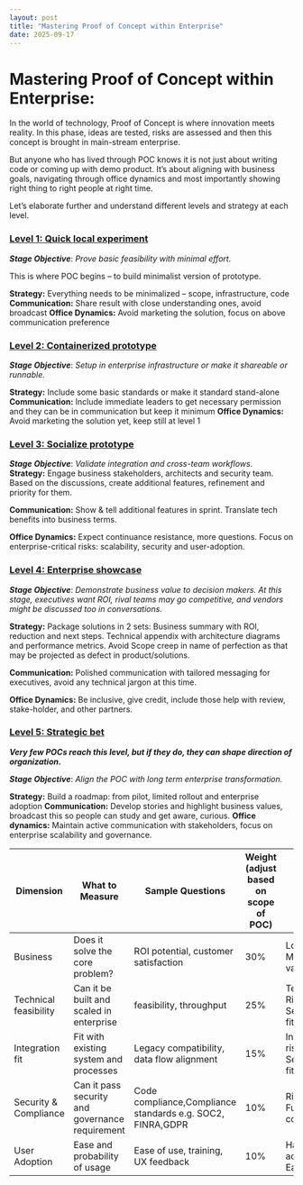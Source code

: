 ```yaml
---
layout: post
title: "Mastering Proof of Concept within Enterprise"
date: 2025-09-17
---
```


# Mastering Proof of Concept within Enterprise:

In the world of technology, Proof of Concept is where innovation meets reality. In this phase, ideas are tested, risks are assessed and then this concept is brought in main-stream enterprise.

But anyone who has lived through POC knows it is not just about writing code or coming up with demo product. It’s about aligning with business goals, navigating through office dynamics and most importantly showing right thing to right people at right time. 

Let’s elaborate further and understand different levels and strategy at each level.

### <ins> Level 1: Quick local experiment </ins>

**_Stage Objective_**: _Prove basic feasibility with minimal effort._

This is where POC begins – to build minimalist version of prototype. 

**Strategy:**
  Everything needs to be minimalized – scope, infrastructure, code
**Communication:**
	Share result with close understanding ones, avoid broadcast
**Office Dynamics:**
	Avoid marketing the solution, focus on above communication preference

### <ins> Level 2: Containerized prototype </ins>

**_Stage Objective_**: _Setup in enterprise infrastructure or make it shareable or runnable._

**Strategy:**
	Include some basic standards or make it standard stand-alone
**Communication:**
	Include immediate leaders to get necessary permission and they can be in communication but keep it minimum
**Office Dynamics:**
	Avoid marketing the solution yet, keep still at level 1

### <ins> Level 3: Socialize prototype </ins>

**_Stage Objective_**: _Validate integration and cross-team workflows._
 
**Strategy:**
	Engage business stakeholders, architects and security team. Based on the discussions, create additional features, refinement and priority for them.

**Communication:**
	Show & tell additional features in sprint. Translate tech benefits into business terms.

**Office Dynamics:**
	Expect continuance resistance, more questions. Focus on enterprise-critical risks: scalability, security and user-adoption.

### <ins> Level 4: Enterprise showcase </ins>

**_Stage Objective_**: _Demonstrate business value to decision makers. At this stage, executives want ROI, rival teams may go 		competitive, and vendors might be discussed too in conversations._

**Strategy:**
Package solutions in 2 sets: Business summary with ROI, reduction and next steps. Technical appendix with architecture diagrams and performance metrics. Avoid Scope creep in name of perfection as that may be projected as defect in product/solutions.

**Communication:**
Polished communication with tailored messaging for executives, avoid any technical jargon at this time.

**Office Dynamics:**
Be inclusive, give credit, include those help with review, stake-holder, and other partners. 

### <ins> Level 5: Strategic bet </ins>

**_Very few POCs reach this level, but if they do, they can shape direction of organization._**

**_Stage Objective_**: _Align the POC with long term enterprise transformation._

**Strategy:** 
	Build a roadmap: from pilot, limited rollout and enterprise adoption
**Communication:**
	Develop stories and highlight business values, broadcast this so people can study and get aware, curious.
**Office dynamics:**
	Maintain active communication with stakeholders, focus on enterprise scalability and governance.


**Dimension** | **What to Measure**	| **Sample Questions** | **Weight (adjust based on scope of POC)** | **Scoring**
---- | ---- | ---- | ---- | ----
Business | Does it solve the core problem?	| ROI potential, customer satisfaction | 30% | Low value – Measurable value
Technical feasibility | Can it be built and scaled in enterprise | feasibility, throughput | 25% | Technical Risk – Seamless fit
Integration fit	| Fit with existing system and processes | Legacy compatibility, data flow alignment | 15% | Integration risk – Seamless fit
Security & Compliance | Can it pass security and governance requirement	| Code compliance,Compliance standards e.g. SOC2, FINRA,GDPR | 10% | Risky – Fully compliant
User Adoption | Ease and probability of usage | Ease of use, training, UX feedback | 10% | Hard to adopt --- Easy adopt

